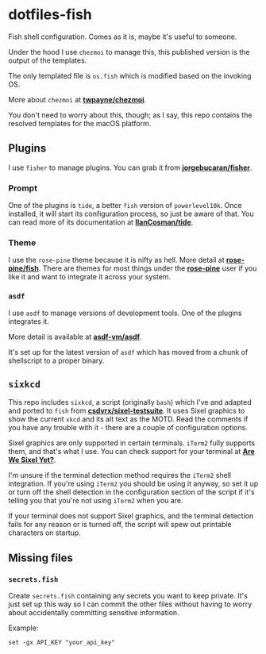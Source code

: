 # dotfiles-fish

Fish shell configuration. Comes as it is, maybe it's useful to someone.

Under the hood I use `chezmoi` to manage this, this published version is the output of the templates.

The only templated file is `os.fish` which is modified based on the invoking OS.

More about `chezmoi` at [**twpayne/chezmoi**](https://github.com/twpayne/chezmoi).

You don't need to worry about this, though; as I say, this repo contains the resolved templates for the macOS platform.

## Plugins

I use `fisher` to manage plugins. You can grab it from [**jorgebucaran/fisher**](https://github.com/jorgebucaran/fisher).

### Prompt

One of the plugins is `tide`, a better `fish` version of `powerlevel10k`. Once installed, it will start its configuration process, so just be aware of that. You can read more of its documentation at [**IlanCosman/tide**](https://github.com/IlanCosman/tide).

### Theme

I use the `rose-pine` theme because it is nifty as hell. More detail at [**rose-pine/fish**](https://github.com/rose-pine/fish). There are themes for most things under the [**rose-pine**](https://github.com/rose-pine) user if you like it and want to integrate it across your system.

### `asdf`

I use `asdf` to manage versions of development tools. One of the plugins integrates it.

More detail is available at [**asdf-vm/asdf**](https://github.com/asdf-vm/asdf).

It's set up for the latest version of `asdf` which has moved from a chunk of shellscript to a proper binary.

## `sixkcd`

This repo includes `sixkcd`, a script (originally `bash`) which I've and adapted and ported to `fish` from [**csdvrx/sixel-testsuite**](https://github.com/csdvrx/sixel-testsuite). It uses Sixel graphics to show the current `xkcd` and its alt text as the MOTD. Read the comments if you have any trouble with it - there are a couple of configuration options.

Sixel graphics are only supported in certain terminals. `iTerm2` fully supports them, and that's what I use. You can check support for your terminal at [**Are We Sixel Yet?**](https://www.arewesixelyet.com).

I'm unsure if the terminal detection method requires the `iTerm2` shell integration. If you're using `iTerm2` you should be using it anyway, so set it up or turn off the shell detection in the configuration section of the script if it's telling you that you're not using `iTerm2` when you are.

If your terminal does not support Sixel graphics, and the terminal detection fails for any reason or is turned off, the script will spew out printable characters on startup.

## Missing files

### `secrets.fish`

Create `secrets.fish` containing any secrets you want to keep private. It's just set up this way so I can commit the other files without having to worry about accidentally committing sensitive information.

Example:

```fish
set -gx API_KEY "your_api_key"
```
